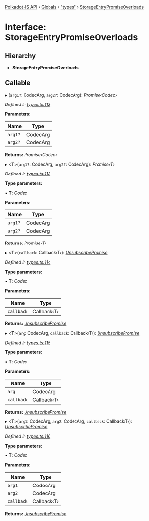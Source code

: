 [Polkadot JS API](../README.md) › [Globals](../globals.md) › ["types"](../modules/_types_.md) › [StorageEntryPromiseOverloads](_types_.storageentrypromiseoverloads.md)

# Interface: StorageEntryPromiseOverloads

## Hierarchy

* **StorageEntryPromiseOverloads**

## Callable

▸ (`arg1?`: CodecArg, `arg2?`: CodecArg): *Promise‹Codec›*

*Defined in [types.ts:112](https://github.com/polkadot-js/api/blob/9086592252/packages/api/src/types.ts#L112)*

**Parameters:**

Name | Type |
------ | ------ |
`arg1?` | CodecArg |
`arg2?` | CodecArg |

**Returns:** *Promise‹Codec›*

▸ <**T**>(`arg1?`: CodecArg, `arg2?`: CodecArg): *Promise‹T›*

*Defined in [types.ts:113](https://github.com/polkadot-js/api/blob/9086592252/packages/api/src/types.ts#L113)*

**Type parameters:**

▪ **T**: *Codec*

**Parameters:**

Name | Type |
------ | ------ |
`arg1?` | CodecArg |
`arg2?` | CodecArg |

**Returns:** *Promise‹T›*

▸ <**T**>(`callback`: Callback‹T›): *[UnsubscribePromise](../modules/_types_.md#unsubscribepromise)*

*Defined in [types.ts:114](https://github.com/polkadot-js/api/blob/9086592252/packages/api/src/types.ts#L114)*

**Type parameters:**

▪ **T**: *Codec*

**Parameters:**

Name | Type |
------ | ------ |
`callback` | Callback‹T› |

**Returns:** *[UnsubscribePromise](../modules/_types_.md#unsubscribepromise)*

▸ <**T**>(`arg`: CodecArg, `callback`: Callback‹T›): *[UnsubscribePromise](../modules/_types_.md#unsubscribepromise)*

*Defined in [types.ts:115](https://github.com/polkadot-js/api/blob/9086592252/packages/api/src/types.ts#L115)*

**Type parameters:**

▪ **T**: *Codec*

**Parameters:**

Name | Type |
------ | ------ |
`arg` | CodecArg |
`callback` | Callback‹T› |

**Returns:** *[UnsubscribePromise](../modules/_types_.md#unsubscribepromise)*

▸ <**T**>(`arg1`: CodecArg, `arg2`: CodecArg, `callback`: Callback‹T›): *[UnsubscribePromise](../modules/_types_.md#unsubscribepromise)*

*Defined in [types.ts:116](https://github.com/polkadot-js/api/blob/9086592252/packages/api/src/types.ts#L116)*

**Type parameters:**

▪ **T**: *Codec*

**Parameters:**

Name | Type |
------ | ------ |
`arg1` | CodecArg |
`arg2` | CodecArg |
`callback` | Callback‹T› |

**Returns:** *[UnsubscribePromise](../modules/_types_.md#unsubscribepromise)*
